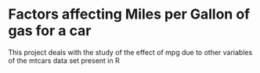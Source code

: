 # Factors affecting Miles per Gallon of gas for a car
This project deals with the study of the effect of mpg due to other variables of the mtcars  data set present in R 
